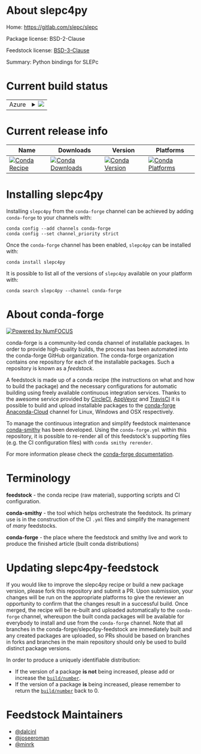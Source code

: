 About slepc4py
==============

Home: https://gitlab.com/slepc/slepc

Package license: BSD-2-Clause

Feedstock license: [BSD-3-Clause](https://github.com/conda-forge/slepc4py-feedstock/blob/master/LICENSE.txt)

Summary: Python bindings for SLEPc

Current build status
====================


<table>
    
  <tr>
    <td>Azure</td>
    <td>
      <details>
        <summary>
          <a href="https://dev.azure.com/conda-forge/feedstock-builds/_build/latest?definitionId=5831&branchName=master">
            <img src="https://dev.azure.com/conda-forge/feedstock-builds/_apis/build/status/slepc4py-feedstock?branchName=master">
          </a>
        </summary>
        <table>
          <thead><tr><th>Variant</th><th>Status</th></tr></thead>
          <tbody><tr>
              <td>linux_64_mpimpichnumpy1.18python3.6.____cpythonscalarcomplex</td>
              <td>
                <a href="https://dev.azure.com/conda-forge/feedstock-builds/_build/latest?definitionId=5831&branchName=master">
                  <img src="https://dev.azure.com/conda-forge/feedstock-builds/_apis/build/status/slepc4py-feedstock?branchName=master&jobName=linux&configuration=linux_64_mpimpichnumpy1.18python3.6.____cpythonscalarcomplex" alt="variant">
                </a>
              </td>
            </tr><tr>
              <td>linux_64_mpimpichnumpy1.18python3.6.____cpythonscalarreal</td>
              <td>
                <a href="https://dev.azure.com/conda-forge/feedstock-builds/_build/latest?definitionId=5831&branchName=master">
                  <img src="https://dev.azure.com/conda-forge/feedstock-builds/_apis/build/status/slepc4py-feedstock?branchName=master&jobName=linux&configuration=linux_64_mpimpichnumpy1.18python3.6.____cpythonscalarreal" alt="variant">
                </a>
              </td>
            </tr><tr>
              <td>linux_64_mpimpichnumpy1.18python3.7.____cpythonscalarcomplex</td>
              <td>
                <a href="https://dev.azure.com/conda-forge/feedstock-builds/_build/latest?definitionId=5831&branchName=master">
                  <img src="https://dev.azure.com/conda-forge/feedstock-builds/_apis/build/status/slepc4py-feedstock?branchName=master&jobName=linux&configuration=linux_64_mpimpichnumpy1.18python3.7.____cpythonscalarcomplex" alt="variant">
                </a>
              </td>
            </tr><tr>
              <td>linux_64_mpimpichnumpy1.18python3.7.____cpythonscalarreal</td>
              <td>
                <a href="https://dev.azure.com/conda-forge/feedstock-builds/_build/latest?definitionId=5831&branchName=master">
                  <img src="https://dev.azure.com/conda-forge/feedstock-builds/_apis/build/status/slepc4py-feedstock?branchName=master&jobName=linux&configuration=linux_64_mpimpichnumpy1.18python3.7.____cpythonscalarreal" alt="variant">
                </a>
              </td>
            </tr><tr>
              <td>linux_64_mpimpichnumpy1.18python3.8.____cpythonscalarcomplex</td>
              <td>
                <a href="https://dev.azure.com/conda-forge/feedstock-builds/_build/latest?definitionId=5831&branchName=master">
                  <img src="https://dev.azure.com/conda-forge/feedstock-builds/_apis/build/status/slepc4py-feedstock?branchName=master&jobName=linux&configuration=linux_64_mpimpichnumpy1.18python3.8.____cpythonscalarcomplex" alt="variant">
                </a>
              </td>
            </tr><tr>
              <td>linux_64_mpimpichnumpy1.18python3.8.____cpythonscalarreal</td>
              <td>
                <a href="https://dev.azure.com/conda-forge/feedstock-builds/_build/latest?definitionId=5831&branchName=master">
                  <img src="https://dev.azure.com/conda-forge/feedstock-builds/_apis/build/status/slepc4py-feedstock?branchName=master&jobName=linux&configuration=linux_64_mpimpichnumpy1.18python3.8.____cpythonscalarreal" alt="variant">
                </a>
              </td>
            </tr><tr>
              <td>linux_64_mpimpichnumpy1.19python3.7.____73_pypyscalarcomplex</td>
              <td>
                <a href="https://dev.azure.com/conda-forge/feedstock-builds/_build/latest?definitionId=5831&branchName=master">
                  <img src="https://dev.azure.com/conda-forge/feedstock-builds/_apis/build/status/slepc4py-feedstock?branchName=master&jobName=linux&configuration=linux_64_mpimpichnumpy1.19python3.7.____73_pypyscalarcomplex" alt="variant">
                </a>
              </td>
            </tr><tr>
              <td>linux_64_mpimpichnumpy1.19python3.7.____73_pypyscalarreal</td>
              <td>
                <a href="https://dev.azure.com/conda-forge/feedstock-builds/_build/latest?definitionId=5831&branchName=master">
                  <img src="https://dev.azure.com/conda-forge/feedstock-builds/_apis/build/status/slepc4py-feedstock?branchName=master&jobName=linux&configuration=linux_64_mpimpichnumpy1.19python3.7.____73_pypyscalarreal" alt="variant">
                </a>
              </td>
            </tr><tr>
              <td>linux_64_mpimpichnumpy1.19python3.9.____cpythonscalarcomplex</td>
              <td>
                <a href="https://dev.azure.com/conda-forge/feedstock-builds/_build/latest?definitionId=5831&branchName=master">
                  <img src="https://dev.azure.com/conda-forge/feedstock-builds/_apis/build/status/slepc4py-feedstock?branchName=master&jobName=linux&configuration=linux_64_mpimpichnumpy1.19python3.9.____cpythonscalarcomplex" alt="variant">
                </a>
              </td>
            </tr><tr>
              <td>linux_64_mpimpichnumpy1.19python3.9.____cpythonscalarreal</td>
              <td>
                <a href="https://dev.azure.com/conda-forge/feedstock-builds/_build/latest?definitionId=5831&branchName=master">
                  <img src="https://dev.azure.com/conda-forge/feedstock-builds/_apis/build/status/slepc4py-feedstock?branchName=master&jobName=linux&configuration=linux_64_mpimpichnumpy1.19python3.9.____cpythonscalarreal" alt="variant">
                </a>
              </td>
            </tr><tr>
              <td>linux_64_mpiopenmpinumpy1.18python3.6.____cpythonscalarcomplex</td>
              <td>
                <a href="https://dev.azure.com/conda-forge/feedstock-builds/_build/latest?definitionId=5831&branchName=master">
                  <img src="https://dev.azure.com/conda-forge/feedstock-builds/_apis/build/status/slepc4py-feedstock?branchName=master&jobName=linux&configuration=linux_64_mpiopenmpinumpy1.18python3.6.____cpythonscalarcomplex" alt="variant">
                </a>
              </td>
            </tr><tr>
              <td>linux_64_mpiopenmpinumpy1.18python3.6.____cpythonscalarreal</td>
              <td>
                <a href="https://dev.azure.com/conda-forge/feedstock-builds/_build/latest?definitionId=5831&branchName=master">
                  <img src="https://dev.azure.com/conda-forge/feedstock-builds/_apis/build/status/slepc4py-feedstock?branchName=master&jobName=linux&configuration=linux_64_mpiopenmpinumpy1.18python3.6.____cpythonscalarreal" alt="variant">
                </a>
              </td>
            </tr><tr>
              <td>linux_64_mpiopenmpinumpy1.18python3.7.____cpythonscalarcomplex</td>
              <td>
                <a href="https://dev.azure.com/conda-forge/feedstock-builds/_build/latest?definitionId=5831&branchName=master">
                  <img src="https://dev.azure.com/conda-forge/feedstock-builds/_apis/build/status/slepc4py-feedstock?branchName=master&jobName=linux&configuration=linux_64_mpiopenmpinumpy1.18python3.7.____cpythonscalarcomplex" alt="variant">
                </a>
              </td>
            </tr><tr>
              <td>linux_64_mpiopenmpinumpy1.18python3.7.____cpythonscalarreal</td>
              <td>
                <a href="https://dev.azure.com/conda-forge/feedstock-builds/_build/latest?definitionId=5831&branchName=master">
                  <img src="https://dev.azure.com/conda-forge/feedstock-builds/_apis/build/status/slepc4py-feedstock?branchName=master&jobName=linux&configuration=linux_64_mpiopenmpinumpy1.18python3.7.____cpythonscalarreal" alt="variant">
                </a>
              </td>
            </tr><tr>
              <td>linux_64_mpiopenmpinumpy1.18python3.8.____cpythonscalarcomplex</td>
              <td>
                <a href="https://dev.azure.com/conda-forge/feedstock-builds/_build/latest?definitionId=5831&branchName=master">
                  <img src="https://dev.azure.com/conda-forge/feedstock-builds/_apis/build/status/slepc4py-feedstock?branchName=master&jobName=linux&configuration=linux_64_mpiopenmpinumpy1.18python3.8.____cpythonscalarcomplex" alt="variant">
                </a>
              </td>
            </tr><tr>
              <td>linux_64_mpiopenmpinumpy1.18python3.8.____cpythonscalarreal</td>
              <td>
                <a href="https://dev.azure.com/conda-forge/feedstock-builds/_build/latest?definitionId=5831&branchName=master">
                  <img src="https://dev.azure.com/conda-forge/feedstock-builds/_apis/build/status/slepc4py-feedstock?branchName=master&jobName=linux&configuration=linux_64_mpiopenmpinumpy1.18python3.8.____cpythonscalarreal" alt="variant">
                </a>
              </td>
            </tr><tr>
              <td>linux_64_mpiopenmpinumpy1.19python3.7.____73_pypyscalarcomplex</td>
              <td>
                <a href="https://dev.azure.com/conda-forge/feedstock-builds/_build/latest?definitionId=5831&branchName=master">
                  <img src="https://dev.azure.com/conda-forge/feedstock-builds/_apis/build/status/slepc4py-feedstock?branchName=master&jobName=linux&configuration=linux_64_mpiopenmpinumpy1.19python3.7.____73_pypyscalarcomplex" alt="variant">
                </a>
              </td>
            </tr><tr>
              <td>linux_64_mpiopenmpinumpy1.19python3.7.____73_pypyscalarreal</td>
              <td>
                <a href="https://dev.azure.com/conda-forge/feedstock-builds/_build/latest?definitionId=5831&branchName=master">
                  <img src="https://dev.azure.com/conda-forge/feedstock-builds/_apis/build/status/slepc4py-feedstock?branchName=master&jobName=linux&configuration=linux_64_mpiopenmpinumpy1.19python3.7.____73_pypyscalarreal" alt="variant">
                </a>
              </td>
            </tr><tr>
              <td>linux_64_mpiopenmpinumpy1.19python3.9.____cpythonscalarcomplex</td>
              <td>
                <a href="https://dev.azure.com/conda-forge/feedstock-builds/_build/latest?definitionId=5831&branchName=master">
                  <img src="https://dev.azure.com/conda-forge/feedstock-builds/_apis/build/status/slepc4py-feedstock?branchName=master&jobName=linux&configuration=linux_64_mpiopenmpinumpy1.19python3.9.____cpythonscalarcomplex" alt="variant">
                </a>
              </td>
            </tr><tr>
              <td>linux_64_mpiopenmpinumpy1.19python3.9.____cpythonscalarreal</td>
              <td>
                <a href="https://dev.azure.com/conda-forge/feedstock-builds/_build/latest?definitionId=5831&branchName=master">
                  <img src="https://dev.azure.com/conda-forge/feedstock-builds/_apis/build/status/slepc4py-feedstock?branchName=master&jobName=linux&configuration=linux_64_mpiopenmpinumpy1.19python3.9.____cpythonscalarreal" alt="variant">
                </a>
              </td>
            </tr><tr>
              <td>osx_64_mpimpichnumpy1.18python3.6.____cpythonscalarcomplex</td>
              <td>
                <a href="https://dev.azure.com/conda-forge/feedstock-builds/_build/latest?definitionId=5831&branchName=master">
                  <img src="https://dev.azure.com/conda-forge/feedstock-builds/_apis/build/status/slepc4py-feedstock?branchName=master&jobName=osx&configuration=osx_64_mpimpichnumpy1.18python3.6.____cpythonscalarcomplex" alt="variant">
                </a>
              </td>
            </tr><tr>
              <td>osx_64_mpimpichnumpy1.18python3.6.____cpythonscalarreal</td>
              <td>
                <a href="https://dev.azure.com/conda-forge/feedstock-builds/_build/latest?definitionId=5831&branchName=master">
                  <img src="https://dev.azure.com/conda-forge/feedstock-builds/_apis/build/status/slepc4py-feedstock?branchName=master&jobName=osx&configuration=osx_64_mpimpichnumpy1.18python3.6.____cpythonscalarreal" alt="variant">
                </a>
              </td>
            </tr><tr>
              <td>osx_64_mpimpichnumpy1.18python3.7.____cpythonscalarcomplex</td>
              <td>
                <a href="https://dev.azure.com/conda-forge/feedstock-builds/_build/latest?definitionId=5831&branchName=master">
                  <img src="https://dev.azure.com/conda-forge/feedstock-builds/_apis/build/status/slepc4py-feedstock?branchName=master&jobName=osx&configuration=osx_64_mpimpichnumpy1.18python3.7.____cpythonscalarcomplex" alt="variant">
                </a>
              </td>
            </tr><tr>
              <td>osx_64_mpimpichnumpy1.18python3.7.____cpythonscalarreal</td>
              <td>
                <a href="https://dev.azure.com/conda-forge/feedstock-builds/_build/latest?definitionId=5831&branchName=master">
                  <img src="https://dev.azure.com/conda-forge/feedstock-builds/_apis/build/status/slepc4py-feedstock?branchName=master&jobName=osx&configuration=osx_64_mpimpichnumpy1.18python3.7.____cpythonscalarreal" alt="variant">
                </a>
              </td>
            </tr><tr>
              <td>osx_64_mpimpichnumpy1.18python3.8.____cpythonscalarcomplex</td>
              <td>
                <a href="https://dev.azure.com/conda-forge/feedstock-builds/_build/latest?definitionId=5831&branchName=master">
                  <img src="https://dev.azure.com/conda-forge/feedstock-builds/_apis/build/status/slepc4py-feedstock?branchName=master&jobName=osx&configuration=osx_64_mpimpichnumpy1.18python3.8.____cpythonscalarcomplex" alt="variant">
                </a>
              </td>
            </tr><tr>
              <td>osx_64_mpimpichnumpy1.18python3.8.____cpythonscalarreal</td>
              <td>
                <a href="https://dev.azure.com/conda-forge/feedstock-builds/_build/latest?definitionId=5831&branchName=master">
                  <img src="https://dev.azure.com/conda-forge/feedstock-builds/_apis/build/status/slepc4py-feedstock?branchName=master&jobName=osx&configuration=osx_64_mpimpichnumpy1.18python3.8.____cpythonscalarreal" alt="variant">
                </a>
              </td>
            </tr><tr>
              <td>osx_64_mpimpichnumpy1.19python3.7.____73_pypyscalarcomplex</td>
              <td>
                <a href="https://dev.azure.com/conda-forge/feedstock-builds/_build/latest?definitionId=5831&branchName=master">
                  <img src="https://dev.azure.com/conda-forge/feedstock-builds/_apis/build/status/slepc4py-feedstock?branchName=master&jobName=osx&configuration=osx_64_mpimpichnumpy1.19python3.7.____73_pypyscalarcomplex" alt="variant">
                </a>
              </td>
            </tr><tr>
              <td>osx_64_mpimpichnumpy1.19python3.7.____73_pypyscalarreal</td>
              <td>
                <a href="https://dev.azure.com/conda-forge/feedstock-builds/_build/latest?definitionId=5831&branchName=master">
                  <img src="https://dev.azure.com/conda-forge/feedstock-builds/_apis/build/status/slepc4py-feedstock?branchName=master&jobName=osx&configuration=osx_64_mpimpichnumpy1.19python3.7.____73_pypyscalarreal" alt="variant">
                </a>
              </td>
            </tr><tr>
              <td>osx_64_mpimpichnumpy1.19python3.9.____cpythonscalarcomplex</td>
              <td>
                <a href="https://dev.azure.com/conda-forge/feedstock-builds/_build/latest?definitionId=5831&branchName=master">
                  <img src="https://dev.azure.com/conda-forge/feedstock-builds/_apis/build/status/slepc4py-feedstock?branchName=master&jobName=osx&configuration=osx_64_mpimpichnumpy1.19python3.9.____cpythonscalarcomplex" alt="variant">
                </a>
              </td>
            </tr><tr>
              <td>osx_64_mpimpichnumpy1.19python3.9.____cpythonscalarreal</td>
              <td>
                <a href="https://dev.azure.com/conda-forge/feedstock-builds/_build/latest?definitionId=5831&branchName=master">
                  <img src="https://dev.azure.com/conda-forge/feedstock-builds/_apis/build/status/slepc4py-feedstock?branchName=master&jobName=osx&configuration=osx_64_mpimpichnumpy1.19python3.9.____cpythonscalarreal" alt="variant">
                </a>
              </td>
            </tr><tr>
              <td>osx_64_mpiopenmpinumpy1.18python3.6.____cpythonscalarcomplex</td>
              <td>
                <a href="https://dev.azure.com/conda-forge/feedstock-builds/_build/latest?definitionId=5831&branchName=master">
                  <img src="https://dev.azure.com/conda-forge/feedstock-builds/_apis/build/status/slepc4py-feedstock?branchName=master&jobName=osx&configuration=osx_64_mpiopenmpinumpy1.18python3.6.____cpythonscalarcomplex" alt="variant">
                </a>
              </td>
            </tr><tr>
              <td>osx_64_mpiopenmpinumpy1.18python3.6.____cpythonscalarreal</td>
              <td>
                <a href="https://dev.azure.com/conda-forge/feedstock-builds/_build/latest?definitionId=5831&branchName=master">
                  <img src="https://dev.azure.com/conda-forge/feedstock-builds/_apis/build/status/slepc4py-feedstock?branchName=master&jobName=osx&configuration=osx_64_mpiopenmpinumpy1.18python3.6.____cpythonscalarreal" alt="variant">
                </a>
              </td>
            </tr><tr>
              <td>osx_64_mpiopenmpinumpy1.18python3.7.____cpythonscalarcomplex</td>
              <td>
                <a href="https://dev.azure.com/conda-forge/feedstock-builds/_build/latest?definitionId=5831&branchName=master">
                  <img src="https://dev.azure.com/conda-forge/feedstock-builds/_apis/build/status/slepc4py-feedstock?branchName=master&jobName=osx&configuration=osx_64_mpiopenmpinumpy1.18python3.7.____cpythonscalarcomplex" alt="variant">
                </a>
              </td>
            </tr><tr>
              <td>osx_64_mpiopenmpinumpy1.18python3.7.____cpythonscalarreal</td>
              <td>
                <a href="https://dev.azure.com/conda-forge/feedstock-builds/_build/latest?definitionId=5831&branchName=master">
                  <img src="https://dev.azure.com/conda-forge/feedstock-builds/_apis/build/status/slepc4py-feedstock?branchName=master&jobName=osx&configuration=osx_64_mpiopenmpinumpy1.18python3.7.____cpythonscalarreal" alt="variant">
                </a>
              </td>
            </tr><tr>
              <td>osx_64_mpiopenmpinumpy1.18python3.8.____cpythonscalarcomplex</td>
              <td>
                <a href="https://dev.azure.com/conda-forge/feedstock-builds/_build/latest?definitionId=5831&branchName=master">
                  <img src="https://dev.azure.com/conda-forge/feedstock-builds/_apis/build/status/slepc4py-feedstock?branchName=master&jobName=osx&configuration=osx_64_mpiopenmpinumpy1.18python3.8.____cpythonscalarcomplex" alt="variant">
                </a>
              </td>
            </tr><tr>
              <td>osx_64_mpiopenmpinumpy1.18python3.8.____cpythonscalarreal</td>
              <td>
                <a href="https://dev.azure.com/conda-forge/feedstock-builds/_build/latest?definitionId=5831&branchName=master">
                  <img src="https://dev.azure.com/conda-forge/feedstock-builds/_apis/build/status/slepc4py-feedstock?branchName=master&jobName=osx&configuration=osx_64_mpiopenmpinumpy1.18python3.8.____cpythonscalarreal" alt="variant">
                </a>
              </td>
            </tr><tr>
              <td>osx_64_mpiopenmpinumpy1.19python3.7.____73_pypyscalarcomplex</td>
              <td>
                <a href="https://dev.azure.com/conda-forge/feedstock-builds/_build/latest?definitionId=5831&branchName=master">
                  <img src="https://dev.azure.com/conda-forge/feedstock-builds/_apis/build/status/slepc4py-feedstock?branchName=master&jobName=osx&configuration=osx_64_mpiopenmpinumpy1.19python3.7.____73_pypyscalarcomplex" alt="variant">
                </a>
              </td>
            </tr><tr>
              <td>osx_64_mpiopenmpinumpy1.19python3.7.____73_pypyscalarreal</td>
              <td>
                <a href="https://dev.azure.com/conda-forge/feedstock-builds/_build/latest?definitionId=5831&branchName=master">
                  <img src="https://dev.azure.com/conda-forge/feedstock-builds/_apis/build/status/slepc4py-feedstock?branchName=master&jobName=osx&configuration=osx_64_mpiopenmpinumpy1.19python3.7.____73_pypyscalarreal" alt="variant">
                </a>
              </td>
            </tr><tr>
              <td>osx_64_mpiopenmpinumpy1.19python3.9.____cpythonscalarcomplex</td>
              <td>
                <a href="https://dev.azure.com/conda-forge/feedstock-builds/_build/latest?definitionId=5831&branchName=master">
                  <img src="https://dev.azure.com/conda-forge/feedstock-builds/_apis/build/status/slepc4py-feedstock?branchName=master&jobName=osx&configuration=osx_64_mpiopenmpinumpy1.19python3.9.____cpythonscalarcomplex" alt="variant">
                </a>
              </td>
            </tr><tr>
              <td>osx_64_mpiopenmpinumpy1.19python3.9.____cpythonscalarreal</td>
              <td>
                <a href="https://dev.azure.com/conda-forge/feedstock-builds/_build/latest?definitionId=5831&branchName=master">
                  <img src="https://dev.azure.com/conda-forge/feedstock-builds/_apis/build/status/slepc4py-feedstock?branchName=master&jobName=osx&configuration=osx_64_mpiopenmpinumpy1.19python3.9.____cpythonscalarreal" alt="variant">
                </a>
              </td>
            </tr>
          </tbody>
        </table>
      </details>
    </td>
  </tr>
</table>

Current release info
====================

| Name | Downloads | Version | Platforms |
| --- | --- | --- | --- |
| [![Conda Recipe](https://img.shields.io/badge/recipe-slepc4py-green.svg)](https://anaconda.org/conda-forge/slepc4py) | [![Conda Downloads](https://img.shields.io/conda/dn/conda-forge/slepc4py.svg)](https://anaconda.org/conda-forge/slepc4py) | [![Conda Version](https://img.shields.io/conda/vn/conda-forge/slepc4py.svg)](https://anaconda.org/conda-forge/slepc4py) | [![Conda Platforms](https://img.shields.io/conda/pn/conda-forge/slepc4py.svg)](https://anaconda.org/conda-forge/slepc4py) |

Installing slepc4py
===================

Installing `slepc4py` from the `conda-forge` channel can be achieved by adding `conda-forge` to your channels with:

```
conda config --add channels conda-forge
conda config --set channel_priority strict
```

Once the `conda-forge` channel has been enabled, `slepc4py` can be installed with:

```
conda install slepc4py
```

It is possible to list all of the versions of `slepc4py` available on your platform with:

```
conda search slepc4py --channel conda-forge
```


About conda-forge
=================

[![Powered by NumFOCUS](https://img.shields.io/badge/powered%20by-NumFOCUS-orange.svg?style=flat&colorA=E1523D&colorB=007D8A)](http://numfocus.org)

conda-forge is a community-led conda channel of installable packages.
In order to provide high-quality builds, the process has been automated into the
conda-forge GitHub organization. The conda-forge organization contains one repository
for each of the installable packages. Such a repository is known as a *feedstock*.

A feedstock is made up of a conda recipe (the instructions on what and how to build
the package) and the necessary configurations for automatic building using freely
available continuous integration services. Thanks to the awesome service provided by
[CircleCI](https://circleci.com/), [AppVeyor](https://www.appveyor.com/)
and [TravisCI](https://travis-ci.com/) it is possible to build and upload installable
packages to the [conda-forge](https://anaconda.org/conda-forge)
[Anaconda-Cloud](https://anaconda.org/) channel for Linux, Windows and OSX respectively.

To manage the continuous integration and simplify feedstock maintenance
[conda-smithy](https://github.com/conda-forge/conda-smithy) has been developed.
Using the ``conda-forge.yml`` within this repository, it is possible to re-render all of
this feedstock's supporting files (e.g. the CI configuration files) with ``conda smithy rerender``.

For more information please check the [conda-forge documentation](https://conda-forge.org/docs/).

Terminology
===========

**feedstock** - the conda recipe (raw material), supporting scripts and CI configuration.

**conda-smithy** - the tool which helps orchestrate the feedstock.
                   Its primary use is in the construction of the CI ``.yml`` files
                   and simplify the management of *many* feedstocks.

**conda-forge** - the place where the feedstock and smithy live and work to
                  produce the finished article (built conda distributions)


Updating slepc4py-feedstock
===========================

If you would like to improve the slepc4py recipe or build a new
package version, please fork this repository and submit a PR. Upon submission,
your changes will be run on the appropriate platforms to give the reviewer an
opportunity to confirm that the changes result in a successful build. Once
merged, the recipe will be re-built and uploaded automatically to the
`conda-forge` channel, whereupon the built conda packages will be available for
everybody to install and use from the `conda-forge` channel.
Note that all branches in the conda-forge/slepc4py-feedstock are
immediately built and any created packages are uploaded, so PRs should be based
on branches in forks and branches in the main repository should only be used to
build distinct package versions.

In order to produce a uniquely identifiable distribution:
 * If the version of a package **is not** being increased, please add or increase
   the [``build/number``](https://docs.conda.io/projects/conda-build/en/latest/resources/define-metadata.html#build-number-and-string).
 * If the version of a package **is** being increased, please remember to return
   the [``build/number``](https://docs.conda.io/projects/conda-build/en/latest/resources/define-metadata.html#build-number-and-string)
   back to 0.

Feedstock Maintainers
=====================

* [@dalcinl](https://github.com/dalcinl/)
* [@joseeroman](https://github.com/joseeroman/)
* [@minrk](https://github.com/minrk/)

